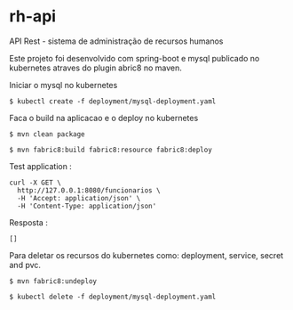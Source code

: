 # rh-api

API Rest - sistema de administração de recursos humanos

Este projeto foi desenvolvido com spring-boot e mysql publicado no kubernetes atraves do plugin abric8 no maven.

Iniciar o mysql no kubernetes
    
    $ kubectl create -f deployment/mysql-deployment.yaml

Faca o build na aplicacao e o deploy no kubernetes

    $ mvn clean package

    $ mvn fabric8:build fabric8:resource fabric8:deploy

Test application :

    curl -X GET \
      http://127.0.0.1:8080/funcionarios \
      -H 'Accept: application/json' \
      -H 'Content-Type: application/json'
   
Resposta :

    []    

Para deletar os recursos do kubernetes como: deployment, service, secret and pvc.

    $ mvn fabric8:undeploy

    $ kubectl delete -f deployment/mysql-deployment.yaml

